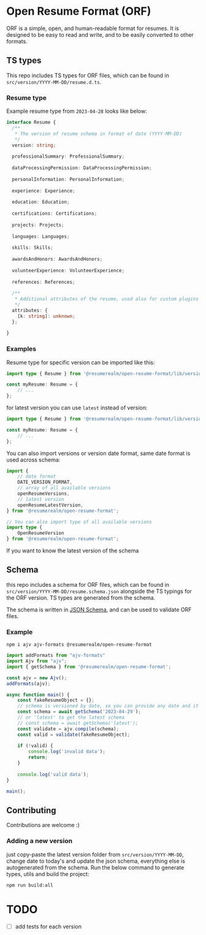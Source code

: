 # Open Resume Format (ORF)

ORF is a simple, open, and human-readable format for resumes. It is designed to be easy to read and write, and to be easily converted to other formats.

## TS types
This repo includes TS types for ORF files, which can be found in `src/version/YYYY-MM-DD/resume.d.ts`.

### Resume type
Example resume type from `2023-04-28` looks like below:

```ts
interface Resume {
  /**
   * The version of resume schema in format of date (YYYY-MM-DD)
   */
  version: string;
  
  professionalSummary: ProfessionalSummary;
  
  dataProcessingPermission: DataProcessingPermission;
  
  personalInformation: PersonalInformation;
  
  experience: Experience;
  
  education: Education;
  
  certifications: Certifications;
  
  projects: Projects;
  
  languages: Languages;
  
  skills: Skills;
  
  awardsAndHonors: AwardsAndHonors;
  
  volunteerExperience: VolunteerExperience;
  
  references: References;
  
  /**
   * Additional attributes of the resume, used also for custom plugins configuration
   */
  attributes: {
    [k: string]: unknown;
  };
  
}
```

### Examples

Resume type for specific version can be imported like this:

```ts
import type { Resume } from '@resumerealm/open-resume-format/lib/version/2023-04-28/resume.schema';

const myResume: Resume = {
    // ...
};
```

for latest version you can use `latest` instead of version:

```ts
import type { Resume } from '@resumerealm/open-resume-format/lib/version/latest/resume.schema';

const myResume: Resume = {
    // ...
};
```

You can also import versions or version date format, same date format is used across schema:

```ts
import {
    // date format
    DATE_VERSION_FORMAT,
    // array of all available versions
    openResumeVersions,
    // latest version
    openResumeLatestVersion,
} from '@resumerealm/open-resume-format';

// You can also import type of all available versions
import type {
    OpenResumeVersion
} from '@resumerealm/open-resume-format';


```


If you want to know the latest version of the schema 

## Schema
this repo includes a schema for ORF files, which can be found in `src/version/YYYY-MM-DD/resume.schema.json` alongside the TS typings for the ORF version. 
TS types are generated from the schema. 

The schema is written in [JSON Schema](https://json-schema.org/), and can be used to validate ORF files.

### Example

```shell
npm i ajv ajv-formats @resumerealm/open-resume-format
```

```ts
import addFormats from "ajv-formats"
import Ajv from "ajv";
import { getSchema } from '@resumerealm/open-resume-format';

const ajv = new Ajv();
addFormats(ajv);

async function main() {
    const fakeResumeObject = {};
    // schema is versioned by date, so you can provide any date and it will return the closest schema
    const schema = await getSchema('2023-04-29');
    // or 'latest' to get the latest schema
    // const schema = await getSchema('latest');
    const validate = ajv.compile(schema);
    const valid = validate(fakeResumeObject);
    
    if (!valid) {
        console.log('invalid data');
        return;
    }
    
    console.log('valid data');
}

main();
```

## Contributing

Contributions are welcome :)

### Adding a new version

just copy-paste the latest version folder from `src/version/YYYY-MM-DD`, change date to today's 
and update the json schema, everything else is autogenerated from the schema. 
Run the below command to generate types, utils and build the project:

```shell
npm run build:all
```

# TODO

- [ ] add tests for each version
